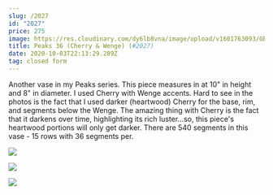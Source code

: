 ```yaml
---
slug: /2027
id: "2027"
price: 275
image: https://res.cloudinary.com/dy6lb8vna/image/upload/v1601763093/GB%20Bowlworks%20Gallery/2027a.jpg
title: Peaks 36 (Cherry & Wenge) (#2027)
date: 2020-10-03T22:13:29.289Z
tag: closed form
---
```

Another vase in my Peaks series.  This piece measures in at 10" in height and 8" in diameter.  I used Cherry with Wenge accents.  Hard to see in the photos is the fact that I used darker (heartwood) Cherry for the base, rim, and segments below the Wenge.  The amazing thing with Cherry is the fact that it darkens over time, highlighting its rich luster...so, this piece's heartwood portions will only get darker.  There are 540 segments in this vase - 15 rows with 36 segments per.

![](https://res.cloudinary.com/dy6lb8vna/image/upload/v1601763547/2027b.jpg)

![](https://res.cloudinary.com/dy6lb8vna/image/upload/v1601763596/IMG_9084_2.jpg)

![](https://res.cloudinary.com/dy6lb8vna/image/upload/v1601763628/IMG_9081.jpg)